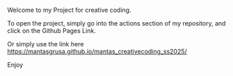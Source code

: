 Welcome to my Project for creative coding.

To open the project, simply go into the actions section of my repository, and click on the Github Pages Link.

Or simply use the link here https://mantasgrusa.github.io/mantas_creativecoding_ss2025/

Enjoy
